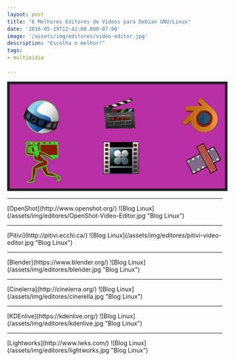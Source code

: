 ```yaml
---
layout: post
title: "6 Melhores Editores de Vídeos para Debian GNU/Linux"
date: '2016-05-19T12:42:00.000-07:00'
image: '/assets/img/editores/video-editor.jpg'
description: "Escolha o melhor!"
tags:
- multimidia

---
```


<style>
img {border: 6px solid #222;}
</style>

![Blog Linux](/assets/img/editores/video-editor.jpg "Blog Linux")
<hr />
[OpenShot](http://www.openshot.org/)
![Blog Linux](/assets/img/editores/OpenShot-Video-Editor.jpg "Blog Linux")
<hr />
[Pitivi](http://pitivi.ecchi.ca/)
![Blog Linux](/assets/img/editores/pitivi-video-editor.jpg "Blog Linux")
<hr />
[Blender](https://www.blender.org/)
![Blog Linux](/assets/img/editores/blender.jpg "Blog Linux")
<hr />
[Cinelerra](http://cinelerra.org/)
![Blog Linux](/assets/img/editores/cinerella.jpg "Blog Linux")
<hr />
[KDEnlive](https://kdenlive.org/)
![Blog Linux](/assets/img/editores/kdenlive.jpg "Blog Linux")
<hr />
[Lightworks](http://www.lwks.com/)
![Blog Linux](/assets/img/editores/lightworks.jpg "Blog Linux")

<script async src="https://pagead2.googlesyndication.com/pagead/js/adsbygoogle.js"></script>

<!-- Informat -->
<ins class="adsbygoogle"
 style="display:block"
 data-ad-client="ca-pub-2838251107855362"
 data-ad-slot="2327980059"
 data-ad-format="auto"
 data-full-width-responsive="true"></ins>

<script>
(adsbygoogle = window.adsbygoogle || []).push({});
</script>

